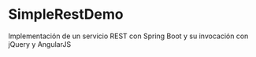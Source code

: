 # SimpleRestDemo
Implementación de un servicio REST con Spring Boot y su invocación con jQuery y AngularJS
